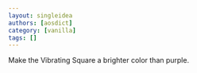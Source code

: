 ```yaml
---
layout: singleidea
authors: [aosdict]
category: [vanilla]
tags: []
---
```

Make the Vibrating Square a brighter color than purple.
